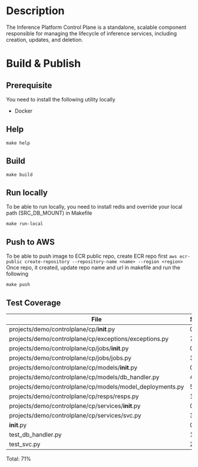 # Description 

The Inference Platform Control Plane is a standalone, scalable component responsible for managing the lifecycle of inference services, including creation, updates, and deletion.

# Build & Publish 

## Prerequisite 

You need to install the following utility locally 
- Docker

## Help

`make help`

## Build 

`make build`

## Run locally 

To be able to run locally, you need to install redis and override your local path (SRC_DB_MOUNT) in Makefile  

`make run-local`

## Push to AWS

To be able to push image to ECR public repo, create ECR repo first 
`aws ecr-public create-repository --repository-name <name> --region <region>`
Once repo, it created, update repo name and url in makefile and run the following 

`make push`

## Test Coverage 
| File | Stmts | Miss | Cover |
| ---  | ---   | ---  | --- |
| projects/demo/controlplane/cp/__init__.py                       | 0      | 0   | 100% | 
| projects/demo/controlplane/cp/exceptions/exceptions.py          | 7      | 1    | 86% |
| projects/demo/controlplane/cp/jobs/__init__.py                  | 0      | 0   | 100% |
| projects/demo/controlplane/cp/jobs/jobs.py                     | 30     | 10    | 67% |
| projects/demo/controlplane/cp/models/__init__.py                | 0      | 0   | 100% |
| projects/demo/controlplane/cp/models/db_handler.py             | 49     | 20    | 59% |
| projects/demo/controlplane/cp/models/model_deployments.py      | 56      | 3    | 95% |
| projects/demo/controlplane/cp/resps/resps.py                   | 10      | 3    | 70% |
| projects/demo/controlplane/cp/services/__init__.py              | 0      | 0   | 100% |
| projects/demo/controlplane/cp/services/svc.py                  | 30     | 17    | 43% |
| __init__.py                                                                    | 0      | 0  | 100% |
| test_db_handler.py                                                            | 14      | 0  | 100% |
| test_svc.py                                                                   | 27     | 10  |  63% |

Total: 71% 
